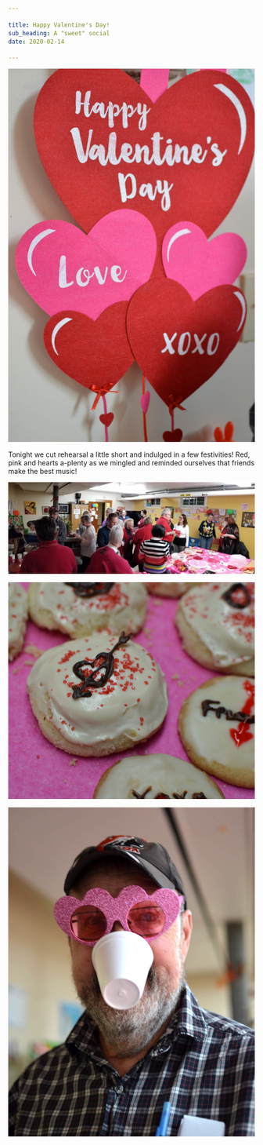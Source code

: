 ```yaml
---

title: Happy Valentine's Day!
sub_heading: A "sweet" social
date: 2020-02-14

---
```

![](../images/SSD_7058.JPG)

Tonight we cut rehearsal a little short and indulged in a few festivities! Red, pink and hearts a-plenty as we mingled and reminded ourselves that friends make the best music!

![](../images/20200211_204558.jpg)

![](../images/SSD_7024.jpg)

![](../images/SSD_7064.jpg)